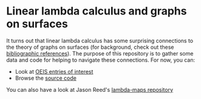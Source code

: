 # Linear lambda calculus and graphs on surfaces

It turns out that linear lambda calculus has some surprising
connections to the theory of graphs on surfaces (for background, check
out these [bibliographic references](doc/refs.md)).  The purpose of
this repository is to gather some data and code for helping to
navigate these connections.  For now, you can:

* Look at [OEIS entries of interest](doc/oeis.md)
* Browse the [source code](src/)

You can also have a look at Jason Reed's [lambda-maps repository](https://github.com/jcreedcmu/lambda-maps)
